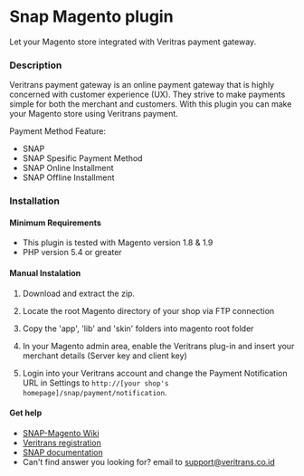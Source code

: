 Snap Magento plugin
=========================

Let your Magento store integrated with Veritras payment gateway.

### Description

Veritrans payment gateway is an online payment gateway that is highly concerned with customer experience (UX). They strive to make payments simple for both the merchant and customers. With this plugin you can make your Magento store using Veritrans payment.

Payment Method Feature:

- SNAP
- SNAP Spesific Payment Method
- SNAP Online Installment
- SNAP Offline Installment


### Installation

#### Minimum Requirements

* This plugin is tested with Magento version 1.8 & 1.9
* PHP version 5.4 or greater

#### Manual Instalation

1. Download and extract the zip.

2. Locate the root Magento directory of your shop via FTP connection

3. Copy the 'app', 'lib' and 'skin' folders into magento root folder

4. In your Magento admin area, enable the Veritrans plug-in and insert your merchant details (Server key and client key)

5. Login into your Veritrans account and change the Payment Notification URL in Settings to `http://[your shop's homepage]/snap/payment/notification`.

#### Get help

* [SNAP-Magento Wiki](https://github.com/veritrans/SNAP-Magento/wiki)
* [Veritrans registration](https://my.veritrans.co.id/register)
* [SNAP documentation](http://snap-docs.veritrans.co.id)
* Can't find answer you looking for? email to [support@veritrans.co.id](mailto:support@veritrans.co.id)
